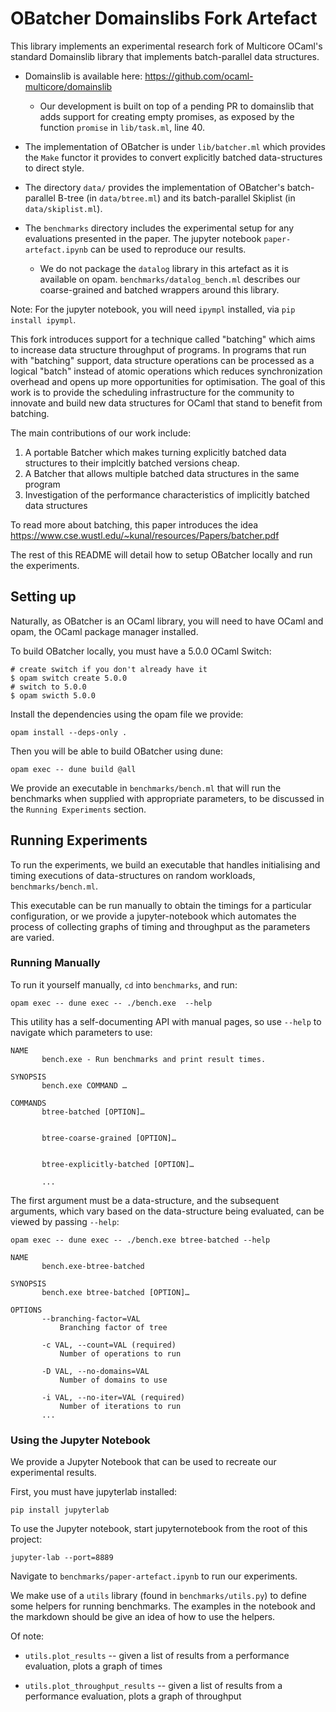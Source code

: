 # OBatcher Domainslibs Fork Artefact

This library implements an experimental research fork of Multicore
OCaml's standard Domainslib library that implements batch-parallel 
data structures.

- Domainslib is available here: https://github.com/ocaml-multicore/domainslib
  - Our development is built on top of a pending PR to domainslib that
    adds support for creating empty promises, as exposed by the
    function `promise` in `lib/task.ml`, line 40.

- The implementation of OBatcher is under `lib/batcher.ml` which
  provides the `Make` functor it provides to convert explicitly
  batched data-structures to direct style.
  
- The directory `data/` provides the implementation of OBatcher's
  batch-parallel B-tree (in `data/btree.ml`) and its batch-parallel
  Skiplist (in `data/skiplist.ml`). 

- The `benchmarks` directory includes the experimental setup for any
  evaluations presented in the paper. The jupyter notebook
  `paper-artefact.ipynb` can be used to reproduce our results.
  
  - We do not package the `datalog` library in this artefact as it is
    available on opam. `benchmarks/datalog_bench.ml` describes our
    coarse-grained and batched wrappers around this library.

Note: For the jupyter notebook, you will need `ipympl` installed, via `pip install ipympl`.

This fork introduces support for a technique called "batching" which
aims to increase data structure throughput of programs. In programs
that run with "batching" support, data structure operations can be
processed as a logical "batch" instead of atomic operations which
reduces synchronization overhead and opens up more opportunities for
optimisation. The goal of this work is to provide the scheduling
infrastructure for the community to innovate and build new data
structures for OCaml that stand to benefit from batching.

The main contributions of our work include:
1. A portable Batcher which makes turning explicitly batched data
   structures to their implcitly batched versions cheap.
2. A Batcher that allows multiple batched data structures in the same
   program
3. Investigation of the performance characteristics of implicitly
   batched data structures

To read more about batching, this paper introduces the idea https://www.cse.wustl.edu/~kunal/resources/Papers/batcher.pdf


The rest of this README will detail how to setup OBatcher locally and
run the experiments.


## Setting up
Naturally, as OBatcher is an OCaml library, you will need to have OCaml and opam, the OCaml package manager installed.

To build OBatcher locally, you must have a 5.0.0 OCaml Switch:

```shell
# create switch if you don't already have it
$ opam switch create 5.0.0
# switch to 5.0.0
$ opam swicth 5.0.0
```

Install the dependencies using the opam file we provide:
```
opam install --deps-only .
```

Then you will be able to build OBatcher using dune:
```
opam exec -- dune build @all
```

We provide an executable in `benchmarks/bench.ml` that will run the
benchmarks when supplied with appropriate parameters, to be discussed
in the `Running Experiments` section.

## Running Experiments

To run the experiments, we build an executable that handles
initialising and timing executions of data-structures on random
workloads, `benchmarks/bench.ml`. 

This executable can be run manually to obtain the timings for a
particular configuration, or we provide a jupyter-notebook which
automates the process of collecting graphs of timing and throughput as
the parameters are varied.

### Running Manually

To run it yourself manually, `cd` into `benchmarks`, and run:

```
opam exec -- dune exec -- ./bench.exe  --help
```

This utility has a self-documenting API with manual pages, so use `--help` to navigate which parameters to use:
```
NAME
       bench.exe - Run benchmarks and print result times.

SYNOPSIS
       bench.exe COMMAND …

COMMANDS
       btree-batched [OPTION]…


       btree-coarse-grained [OPTION]…


       btree-explicitly-batched [OPTION]…

       ...
```

The first argument must be a data-structure, and the subsequent
arguments, which vary based on the data-structure being evaluated, can
be viewed by passing `--help`:
```
opam exec -- dune exec -- ./bench.exe btree-batched --help
```

```
NAME
       bench.exe-btree-batched

SYNOPSIS
       bench.exe btree-batched [OPTION]…

OPTIONS
       --branching-factor=VAL
           Branching factor of tree

       -c VAL, --count=VAL (required)
           Number of operations to run

       -D VAL, --no-domains=VAL
           Number of domains to use

       -i VAL, --no-iter=VAL (required)
           Number of iterations to run
       ...
```


### Using the Jupyter Notebook
We provide a Jupyter Notebook that can be used to recreate our experimental results. 

First, you must have jupyterlab installed:
```
pip install jupyterlab
```


To use the Jupyter notebook, start jupyternotebook from the root of this project:
```
jupyter-lab --port=8889
```

Navigate to `benchmarks/paper-artefact.ipynb` to run our experiments.

We make use of a `utils` library (found in `benchmarks/utils.py`) to
define some helpers for running benchmarks. The examples in the
notebook and the markdown should be give an idea of how to use the
helpers.

Of note:

- `utils.plot_results` -- given a list of results from a performance
  evaluation, plots a graph of times

- `utils.plot_throughput_results` -- given a list of results from a
  performance evaluation, plots a graph of throughput
